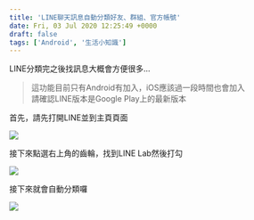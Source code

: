 ```yaml
---
title: 'LINE聊天訊息自動分類好友、群組、官方帳號'
date: Fri, 03 Jul 2020 12:25:49 +0000
draft: false
tags: ['Android', '生活小知識']
---
```


LINE分類完之後找訊息大概會方便很多...

> 這功能目前只有Android有加入，iOS應該過一段時間也會加入  
> 請確認LINE版本是Google Play上的最新版本

首先，請先打開LINE並到主頁頁面

![](https://static.yiy.tw/media/blog/2020070312124374.jpg)

接下來點選右上角的齒輪，找到LINE Lab然後打勾

![](https://static.yiy.tw/media/blog/2020070312153360.jpg)

接下來就會自動分類囉

![](https://static.yiy.tw/media/blog/2020070312202078.gif)
